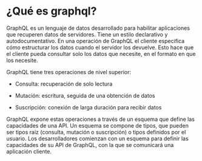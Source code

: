 # ¿Qué es graphql?

GraphQL es un lenguaje de datos desarrollado para habilitar aplicaciones que recuperen datos de servidores. Tiene un estilo declarativo y autodocumentativo. En una operación de GraphQL el cliente especifica cómo estructurar los datos cuando el servidor los devuelve. Esto hace que el cliente pueda consultar solo los datos que necesite, en el formato en que los necesite.

GraphQL tiene tres operaciones de nivel superior:

- Consulta: recuperación de solo lectura

- Mutación: escritura, seguida de una obtención de datos

- Suscripción: conexión de larga duración para recibir datos

GraphQL expone estas operaciones a través de un esquema que define las capacidades de una API. Un esquema se compone de tipos, que pueden ser tipos raíz (consulta, mutación o suscripción) o tipos definidos por el usuario. Los desarrolladores comienzan con un esquema para definir las capacidades de su API de GraphQL, con la que se comunicará una aplicación cliente.


